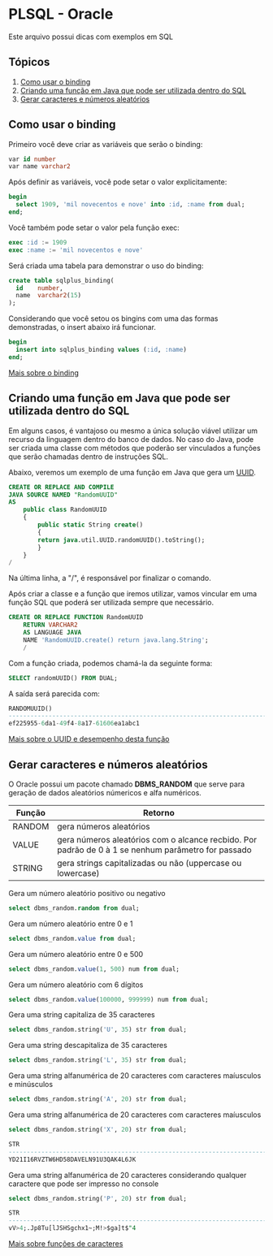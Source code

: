 # PLSQL - Oracle

Este arquivo possui dicas com exemplos em SQL

## Tópicos
1. [Como usar o binding](#htub)
2. [Criando uma função em Java que pode ser utilizada dentro do SQL](#cfj)
3. [Gerar caracteres e números aleatórios](#gcna)

<h2 id="htub">Como usar o binding</h2>

Primeiro você deve criar as variáveis que serão o binding:

```sql
var id number
var name varchar2
```

Após definir as variáveis, você pode setar o valor explicitamente:


```sql
begin
  select 1909, 'mil novecentos e nove' into :id, :name from dual;
end;
```

Você também pode setar o valor pela função exec:

```sql
exec :id := 1909
exec :name := 'mil novecentos e nove'
```

Será criada uma tabela para demonstrar o uso do binding:

```sql
create table sqlplus_binding(
  id    number, 
  name  varchar2(15)
);
```

Considerando que você setou os bingins com uma das formas demonstradas, o insert abaixo irá funcionar.

```sql
begin
  insert into sqlplus_binding values (:id, :name) 
end;
```

[Mais sobre o binding](http://www.adp-gmbh.ch/ora/sqlplus/use_vars.html)

<h2 id="cfj">Criando uma função em Java que pode ser utilizada dentro do SQL</h2>

Em alguns casos, é vantajoso ou mesmo a única solução viável utilizar um recurso da linguagem dentro do banco de dados. No caso do Java, pode ser criada uma classe com 
métodos que poderão ser vinculados a funções que serão chamadas dentro de instruções SQL.

Abaixo, veremos um exemplo de uma função em Java que gera um [UUID](https://en.wikipedia.org/wiki/Universally_unique_identifier).

```sql
CREATE OR REPLACE AND COMPILE
JAVA SOURCE NAMED "RandomUUID"
AS 
    public class RandomUUID
    {
        public static String create()
        {
        return java.util.UUID.randomUUID().toString();
        }
    }
/
```

Na última linha, a "/", é responsável por finalizar o comando.

Após criar a classe e a função que iremos utilizar, vamos vincular em uma função SQL que poderá ser utilizada sempre que necessário.

```sql
CREATE OR REPLACE FUNCTION RandomUUID
    RETURN VARCHAR2
    AS LANGUAGE JAVA
    NAME 'RandomUUID.create() return java.lang.String';
    /
 ```

 Com a função criada, podemos chamá-la da seguinte forma:

```sql
SELECT randomUUID() FROM DUAL;
```

A saída será parecida com:

```sql
RANDOMUUID()
--------------------------------------------------------------------------------
ef225955-6da1-49f4-8a17-61606ea1abc1
```

[Mais sobre o UUID e desempenho desta função](http://stackoverflow.com/questions/13951576/how-to-generate-a-version-4-random-uuid-on-oraclehttp://stackoverflow.com/questions/13951576/how-to-generate-a-version-4-random-uuid-on-oracle)

<h2 id="gcna">Gerar caracteres e números aleatórios</h2>

O Oracle possui um pacote chamado **DBMS_RANDOM** que serve para geração de dados aleatórios númericos e alfa numéricos.

| Função | Retorno |
| --- | --- |
| RANDOM | gera números aleatórios |
| VALUE | gera números aleatórios com o alcance recbido. Por padrão de 0 à 1 se nenhum parâmetro for passado |
| STRING | gera strings capitalizadas ou não (uppercase ou lowercase)|

Gera um número aleatório positivo ou negativo
```sql
select dbms_random.random from dual;
```

Gera um número aleatório entre 0 e 1
```sql
select dbms_random.value from dual;
```

Gera um número aleatório entre 0 e 500
```sql
select dbms_random.value(1, 500) num from dual;
```

Gera um número aleatório com 6 dígitos
```sql
select dbms_random.value(100000, 999999) num from dual;
```

Gera uma string capitaliza de 35 caracteres
```sql
select dbms_random.string('U', 35) str from dual;
```

Gera uma string descapitaliza de 35 caracteres
```sql
select dbms_random.string('L', 35) str from dual;
```

Gera uma string alfanumérica de 20 caracteres com caracteres maíusculos e minúsculos
```sql
select dbms_random.string('A', 20) str from dual;
```

Gera uma string alfanumérica de 20 caracteres com caracteres maíusculos
```sql
select dbms_random.string('X', 20) str from dual;

STR
--------------------------------------------------------------------------------
YD21I16RVZTW6HD58DAVELN91U3QAK4L6JK

```

Gera uma string alfanumérica de 20 caracteres considerando qualquer caractere que pode ser impresso no console
```sql
select dbms_random.string('P', 20) str from dual;

STR
--------------------------------------------------------------------------------
vV>4;.Jp8Tu[lJSHSgchx1~;M!>$ga]t$"4
```

[Mais sobre funções de caracteres](http://www.databasejournal.com/features/oracle/article.php/3341051/Generating-random-numbers-and-strings-in-Oracle.htm)
